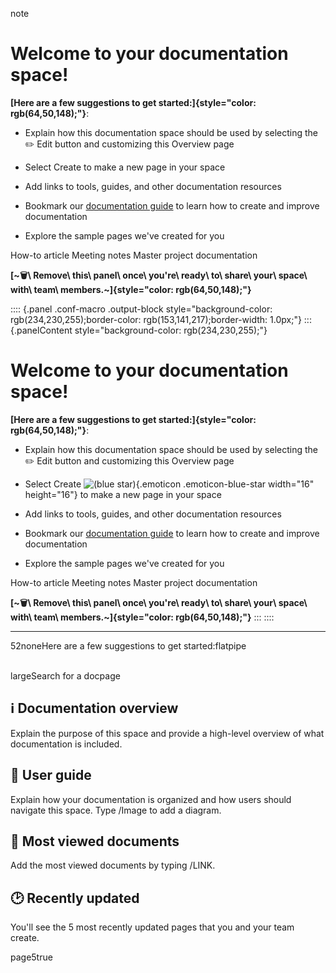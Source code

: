 note

# Welcome to your documentation space!

**[Here are a few suggestions to get
started:]{style="color: rgb(64,50,148);"}**:

- Explain how this documentation space should be used by selecting the
  ✏️ Edit button and customizing this Overview page

- Select Create to make a new page in your space

- Add links to tools, guides, and other documentation resources

- Bookmark our [documentation
  guide](https://www.atlassian.com/software/confluence/documentation) to
  learn how to create and improve documentation

- Explore the sample pages we\'ve created for you

How-to article Meeting notes Master project documentation

**[~🗑\ Remove\ this\ panel\ once\ you\'re\ ready\ to\ share\ your\ space\ with\ team\ members.~]{style="color: rgb(64,50,148);"}**

:::: {.panel .conf-macro .output-block style="background-color: rgb(234,230,255);border-color: rgb(153,141,217);border-width: 1.0px;"}
::: {.panelContent style="background-color: rgb(234,230,255);"}
# Welcome to your documentation space!

**[Here are a few suggestions to get
started:]{style="color: rgb(64,50,148);"}**:

- Explain how this documentation space should be used by selecting the
  ✏️ Edit button and customizing this Overview page

- Select Create ![(blue
  star)](/wiki/s/2090283497/6452/84f2b7cacd5d27176c96f5246b6c8900f2967940/_/images/icons/emoticons/star_blue.png){.emoticon
  .emoticon-blue-star width="16" height="16"} to make a new page in your
  space

- Add links to tools, guides, and other documentation resources

- Bookmark our [documentation
  guide](https://www.atlassian.com/software/confluence/documentation) to
  learn how to create and improve documentation

- Explore the sample pages we\'ve created for you

How-to article Meeting notes Master project documentation

**[~🗑\ Remove\ this\ panel\ once\ you\'re\ ready\ to\ share\ your\ space\ with\ team\ members.~]{style="color: rgb(64,50,148);"}**
:::
::::

------------------------------------------------------------------------

52noneHere are a few suggestions to get started:flatpipe

\
largeSearch for a docpage

##  ℹ️ Documentation overview

Explain the purpose of this space and provide a high-level overview of
what documentation is included.

## 📕 User guide

Explain how your documentation is organized and how users should
navigate this space. Type /Image to add a diagram.

## 👀 Most viewed documents

Add the most viewed documents by typing /LINK.

## 🕑 Recently updated

You\'ll see the 5 most recently updated pages that you and your team
create.

page5true
